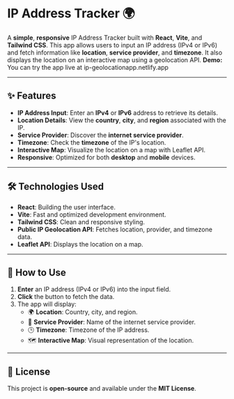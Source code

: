 
# IP Address Tracker 🌍

A **simple**, **responsive** IP Address Tracker built with **React**, **Vite**, and **Tailwind CSS**. This app allows users to input an IP address (IPv4 or IPv6) and fetch information like **location**, **service provider**, and **timezone**. It also displays the location on an interactive map using a geolocation API.
**Demo:** You can try the app live at ip-geolocationapp.netlify.app

---

## ✨ Features
- **IP Address Input**: Enter an **IPv4** or **IPv6** address to retrieve its details.
- **Location Details**: View the **country**, **city**, and **region** associated with the IP.
- **Service Provider**: Discover the **internet service provider**.
- **Timezone**: Check the **timezone** of the IP's location.
- **Interactive Map**: Visualize the location on a map with Leaflet API.
- **Responsive**: Optimized for both **desktop** and **mobile** devices.

---

## 🛠 Technologies Used
- **React**: Building the user interface.
- **Vite**: Fast and optimized development environment.
- **Tailwind CSS**: Clean and responsive styling.
- **Public IP Geolocation API**: Fetches location, provider, and timezone data.
- **Leaflet API**: Displays the location on a map.

---

## 🚀 How to Use
1. **Enter** an IP address (IPv4 or IPv6) into the input field.
2. **Click** the button to fetch the data.
3. The app will display:
   - 🌍 **Location**: Country, city, and region.
   - 📶 **Service Provider**: Name of the internet service provider.
   - 🕒 **Timezone**: Timezone of the IP address.
   - 🗺️ **Interactive Map**: Visual representation of the location.

---

## 📝 License

This project is **open-source** and available under the **MIT License**.
